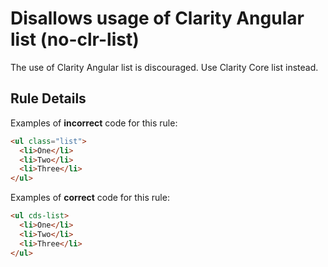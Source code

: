 # Disallows usage of Clarity Angular list (no-clr-list)

The use of Clarity Angular list is discouraged. Use Clarity Core list instead.

## Rule Details

Examples of **incorrect** code for this rule:

```html
<ul class="list">
  <li>One</li>
  <li>Two</li>
  <li>Three</li>
</ul>
```

Examples of **correct** code for this rule:

```html
<ul cds-list>
  <li>One</li>
  <li>Two</li>
  <li>Three</li>
</ul>
```
